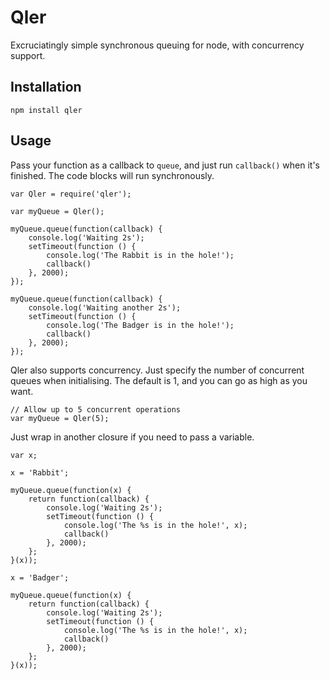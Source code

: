 # Qler
Excruciatingly simple synchronous queuing for node, with concurrency support.

## Installation

    npm install qler

## Usage

Pass your function as a callback to `queue`, and just run `callback()` when it's finished. The code blocks will run synchronously.

    var Qler = require('qler');

    var myQueue = Qler();

    myQueue.queue(function(callback) {
        console.log('Waiting 2s');
        setTimeout(function () {
            console.log('The Rabbit is in the hole!');
            callback()
        }, 2000);
    });

    myQueue.queue(function(callback) {
        console.log('Waiting another 2s');
        setTimeout(function () {
            console.log('The Badger is in the hole!');
            callback()
        }, 2000);
    });

Qler also supports concurrency. Just specify the number of concurrent queues when initialising. The default is 1, and you can go as high as you want.

    // Allow up to 5 concurrent operations
    var myQueue = Qler(5);

Just wrap in another closure if you need to pass a variable.

    var x;

    x = 'Rabbit';

    myQueue.queue(function(x) {
        return function(callback) {
            console.log('Waiting 2s');
            setTimeout(function () {
                console.log('The %s is in the hole!', x);
                callback()
            }, 2000);
        };
    }(x));

    x = 'Badger';

    myQueue.queue(function(x) {
        return function(callback) {
            console.log('Waiting 2s');
            setTimeout(function () {
                console.log('The %s is in the hole!', x);
                callback()
            }, 2000);
        };
    }(x));
